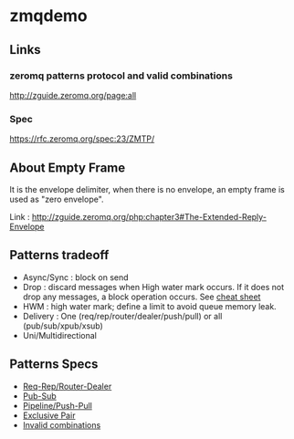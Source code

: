 # zmqdemo

## Links

### zeromq patterns protocol and valid combinations
http://zguide.zeromq.org/page:all

### Spec
https://rfc.zeromq.org/spec:23/ZMTP/

## About Empty Frame

It is the envelope delimiter, when there is no envelope, an empty frame is used as "zero envelope".

Link : http://zguide.zeromq.org/php:chapter3#The-Extended-Reply-Envelope

## Patterns tradeoff

- Async/Sync : block on send
- Drop : discard messages when High water mark occurs. If it does not drop any messages, a block operation occurs. See [cheat sheet](http://zguide.zeromq.org/php:chapter2#Missing-Message-Problem-Solver)
- HWM : high water mark; define a limit to avoid queue memory leak.
- Delivery : One (req/rep/router/dealer/push/pull) or all (pub/sub/xpub/xsub)
- Uni/Multidirectional

## Patterns Specs

- [Req-Rep/Router-Dealer](https://rfc.zeromq.org/spec:28/REQREP/)
- [Pub-Sub](https://rfc.zeromq.org/spec:29/PUBSUB/)
- [Pipeline/Push-Pull](http://rfc.zeromq.org/spec:30/PIPELINE)
- [Exclusive Pair](https://rfc.zeromq.org/spec:31/EXPAIR/)
- [Invalid combinations](http://zguide.zeromq.org/php:chapter3#Invalid-Combinations)
